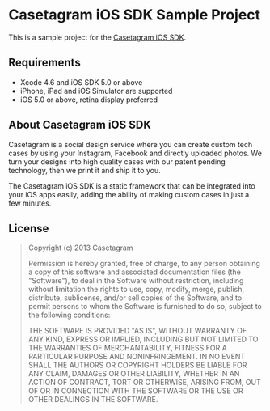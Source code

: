 Casetagram iOS SDK Sample Project
=================================

This is a sample project for the [Casetagram iOS SDK](https://github.com/casetagram/casetagram-ios-sdk).

Requirements
------------

* Xcode 4.6 and iOS SDK 5.0 or above
* iPhone, iPad and iOS Simulator are supported
* iOS 5.0 or above, retina display preferred

About Casetagram iOS SDK
------------------------

Casetagram is a social design service where you can create custom tech cases by using your Instagram, Facebook and directly uploaded photos. We turn your designs into high quality cases with our patent pending technology, then we print it and ship it to you. 

The Casetagram iOS SDK is a static framework that can be integrated into your iOS apps easily, adding the ability of making custom cases in just a few minutes.

License
-------

> Copyright (c) 2013 Casetagram
> 
> Permission is hereby granted, free of charge, to any person obtaining a copy of this software and associated documentation files (the "Software"), to deal in the Software without restriction, including without limitation the rights to use, copy, modify, merge, publish, distribute, sublicense, and/or sell copies of the Software, and to permit persons to whom the Software is furnished to do so, subject to the following conditions:  
> 
> THE SOFTWARE IS PROVIDED "AS IS", WITHOUT WARRANTY OF ANY KIND, EXPRESS OR IMPLIED, INCLUDING BUT NOT LIMITED TO THE WARRANTIES OF MERCHANTABILITY, FITNESS FOR A PARTICULAR PURPOSE AND NONINFRINGEMENT. IN NO EVENT SHALL THE AUTHORS OR COPYRIGHT HOLDERS BE LIABLE FOR ANY CLAIM, DAMAGES OR OTHER LIABILITY, WHETHER IN AN ACTION OF CONTRACT, TORT OR OTHERWISE, ARISING FROM, OUT OF OR IN CONNECTION WITH THE SOFTWARE OR THE USE OR OTHER DEALINGS IN THE SOFTWARE.
